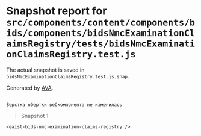 # Snapshot report for `src/components/content/components/bids/components/bidsNmcExaminationClaimsRegistry/tests/bidsNmcExaminationClaimsRegistry.test.js`

The actual snapshot is saved in `bidsNmcExaminationClaimsRegistry.test.js.snap`.

Generated by [AVA](https://avajs.dev).

## 
    Верстка обертки вебкомпонента не изменилась


> Snapshot 1

    <eaist-bids-nmc-examination-claims-registry />
